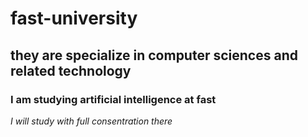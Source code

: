   # fast-university
  ## they are specialize in computer sciences and related technology
  ### I am studying artificial intelligence at fast
*I will study with full consentration there*
